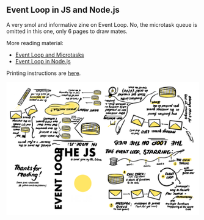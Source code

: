 ## Event Loop in JS and Node.js

A very smol and informative zine on Event Loop. No, the microtask queue is omitted in this one, only 6 pages to draw mates.

More reading material:
- [Event Loop and Microtasks](https://jakearchibald.com/2015/tasks-microtasks-queues-and-schedule)
- [Event Loop in Node.js](https://nodejs.org/en/docs/guides/event-loop-timers-and-nexttick/)

Printing instructions are [here](./instructions.md).

![js event loop](./img/js-event-loop.png)
